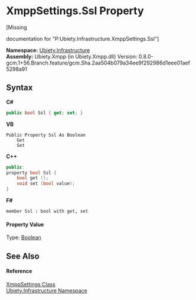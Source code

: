 # XmppSettings.Ssl Property 
 

\[Missing <summary> documentation for "P:Ubiety.Infrastructure.XmppSettings.Ssl"\]

**Namespace:**&nbsp;<a href="7349ff87-094b-cd2f-6f99-c82eea293e78">Ubiety.Infrastructure</a><br />**Assembly:**&nbsp;Ubiety.Xmpp (in Ubiety.Xmpp.dll) Version: 0.8.0-gcm.1+56.Branch.feature/gcm.Sha.2aa504b079a34ee9f292986d1eee01aef5298a91

## Syntax

**C#**<br />
``` C#
public bool Ssl { get; set; }
```

**VB**<br />
``` VB
Public Property Ssl As Boolean
	Get
	Set
```

**C++**<br />
``` C++
public:
property bool Ssl {
	bool get ();
	void set (bool value);
}
```

**F#**<br />
``` F#
member Ssl : bool with get, set

```


#### Property Value
Type: <a href="http://msdn2.microsoft.com/en-us/library/a28wyd50" target="_blank">Boolean</a>

## See Also


#### Reference
<a href="fcf7b0da-0faf-c1dd-cb5f-6f124512d2db">XmppSettings Class</a><br /><a href="7349ff87-094b-cd2f-6f99-c82eea293e78">Ubiety.Infrastructure Namespace</a><br />